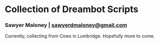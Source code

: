 # Collection of Dreambot Scripts
### Sawyer Maloney | sawyerdmaloney@gmail.com
Currently, collecting from Cows in Lumbridge. Hopefully more to come.